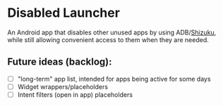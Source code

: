 # Disabled Launcher

An Android app that disables other unused apps by using ADB/[Shizuku](https://github.com/RikkaApps/Shizuku), while still
allowing convenient access to them when they are needed.

## Future ideas (backlog):

- [ ] "long-term" app list, intended for apps being active for some days
- [ ] Widget wrappers/placeholders
- [ ] Intent filters (open in app) placeholders
